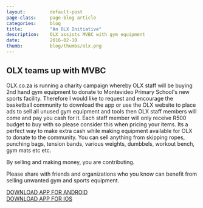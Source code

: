 ```yaml
---
layout: 		default-post
page-class: 	page-blog article
categories: 	blog
title:  		"An OLX Initiative"
description: 	OLX assists MVBC with gym equipment
date:   		2016-02-10
thumb: 			blog/thumbs/olx.png
---
```


<h2>OLX teams up with MVBC</h2>

<p>OLX.co.za is running a charity campaign whereby OLX staff will be buying 2nd hand gym equipment to donate to Montevideo Primary School's new sports facility. Therefore I would like to request and encourage the basketball community to download the app or use the OLX website to place ads to sell all unused gym equipment and tools then OLX staff members will come and pay you cash for it. Each staff member will only receive R500 budget to buy with so please consider this when pricing your items. Its a perfect way to make extra cash while making equipment available for OLX to donate to the community. You can sell anything from skipping ropes, punching bags, tension bands, various weights, dumbbels, workout bench, gym mats etc etc.</p>

<p>By selling and making money, you are contributing.</p>

<p>Please share with friends and organizations who you know can benefit from selling unwanted gym and sports equipment.</p>

<a href="https://play.google.com/store/apps/details?id=com.olx.ssa.za" target="_blank">DOWNLOAD APP FOR ANDROID</a><br>
<a href="https://itunes.apple.com/za/app/olx-south-africa/id1037699794?mt=8" target="_blank">DOWNLOAD APP FOR IOS</a>